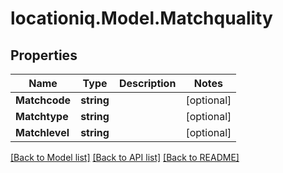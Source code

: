 
# locationiq.Model.Matchquality

## Properties

Name | Type | Description | Notes
------------ | ------------- | ------------- | -------------
**Matchcode** | **string** |  | [optional] 
**Matchtype** | **string** |  | [optional] 
**Matchlevel** | **string** |  | [optional] 

[[Back to Model list]](../README.md#documentation-for-models)
[[Back to API list]](../README.md#documentation-for-api-endpoints)
[[Back to README]](../README.md)

